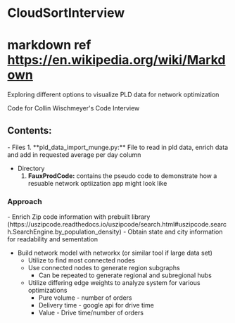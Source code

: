 <h1>CloudSortInterview</h1>

# markdown ref https://en.wikipedia.org/wiki/Markdown

Exploring different options to visualize PLD data for network optimization 

Code for Collin Wischmeyer's Code Interview 

<h2>Contents:</h2>
- Files
  1. **pld_data_import_munge.py:** File to read in pld data, enrich data and add in requested average per day column

- Directory
  1. **FauxProdCode:** contains the pseudo code to demonstrate how a resuable network optiization app might look like 

<h3>Approach</h3>
- Enrich Zip code information with prebuilt library (https://uszipcode.readthedocs.io/uszipcode/search.html#uszipcode.search.SearchEngine.by_population_density)
     - Obtain state and city information for readability and sementation 

- Build network model with networkx (or similar tool if large data set) 
    - Utilize to find most connected nodes
    - Use connected nodes to generate region subgraphs 
        - Can be repeated to generate regional and subregional hubs 
    - Utilize differing edge weights to analyze system for various optimizations
        -   Pure volume - number of orders 
        -   Delivery time - google api for drive time
        -   Value - Drive time/number of orders 